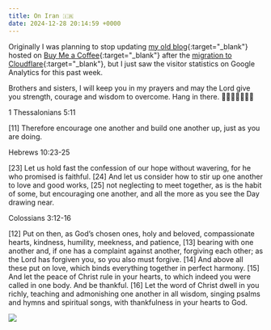```yaml
---
title: On Iran 🇮🇷
date: 2024-12-28 20:14:59 +0000
---
```


Originally I was planning to stop updating [my old blog](https://buymeacoffee.com/aaronyangi){:target="_blank"} hosted on [Buy Me a Coffee](https://buymeacoffee.com/){:target="_blank"} after the [migration to Cloudflare](../on-cloudflare){:target="_blank"}, but I just saw the visitor statistics on Google Analytics for this past week.

Brothers and sisters, I will keep you in my prayers and may the Lord give you strength, courage and wisdom to overcome. Hang in there. 🙏🫶😘💪💪💪💪

1 Thessalonians 5:11

[11] Therefore encourage one another and build one another up, just as you are doing.

Hebrews 10:23-25

[23] Let us hold fast the confession of our hope without wavering, for he who promised is faithful. [24] And let us consider how to stir up one another to love and good works, [25] not neglecting to meet together, as is the habit of some, but encouraging one another, and all the more as you see the Day drawing near.

Colossians 3:12-16

[12] Put on then, as God’s chosen ones, holy and beloved, compassionate hearts, kindness, humility, meekness, and patience, [13] bearing with one another and, if one has a complaint against another, forgiving each other; as the Lord has forgiven you, so you also must forgive. [14] And above all these put on love, which binds everything together in perfect harmony. [15] And let the peace of Christ rule in your hearts, to which indeed you were called in one body. And be thankful. [16] Let the word of Christ dwell in you richly, teaching and admonishing one another in all wisdom, singing psalms and hymns and spiritual songs, with thankfulness in your hearts to God.

![](/1735416898473.jpeg)